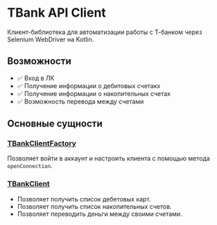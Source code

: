 # TBank API Client

Клиент-библиотека для автоматизации работы с Т-банком через Selenium WebDriver на Kotlin.

## Возможности

- ✅ Вход в ЛК
- ✅ Получение информации о дебитовых счетакх
- ✅ Получение информации о накопительных счетах
- ✅ Возможность перевода между счетами

## Основные сущности

### [TBankClientFactory](src/main/kotlin/ru/holeyko/tbankapi/clients/TBankClientFactory.kt)

Позволяет войти в аккаунт и настроить клиента с помощью метода `openConnection`.

### [TBankClient](src/main/kotlin/ru/holeyko/tbankapi/clients/TBankClient.kt)

- Позволяет получить список дебетовых карт.
- Позволяет получить список накопительных счетов.
- Позволяет переводить деньги между своими счетами.
